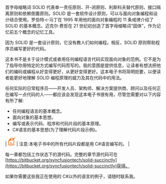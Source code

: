 首字母缩略词 SOLID 代表单一责任原则、开-闭原则、利斯科夫替代原则、接口隔离原则和依赖倒置原则。SOLID 是一套软件设计原则，可以与面向对象编程和设计结合使用。罗伯特·c·马丁在 1995 年用他的面向对象编程的 11 条戒律介绍了 SOLID 的基本概念。迈克尔·费哲在 21 世纪初创造了首字母缩略词“固体”，作为记忆前五个概念的记忆工具。

因为 SOLID 是一套设计原则，它没有教人们如何编程。相反，SOLID 原则帮助程序员编写更好的代码。

这本书不是关于设计模式或者用任何编程语言代码实现面向对象的范例。它不是为了指导你用特定的方式编写代码而写的。我的意图是提供信息，让读者有想法把他们的编码或编程从好变得更好，从更好变得更好。这本电子书将简明扼要，以便读者能更好地理解 SOLID 编程原理的威力及其在代码中的用法。

任何实际的日常程序员——开发人员、架构师、解决方案提供商、顾问以及任何正在编写一点代码的人——都应该会发现这本电子书很有用，尽管您需要对以下内容有所了解:

*   任何编程语言的基本概念。
*   面向对象的基本思想。
*   编写或表示代码、程序和代码片段的基本原理。
*   C#语言的基本思想(为了理解代码片段示例)。

| ![](img/00004.gif) | 注意:本电子书中的所有代码片段都是用 C#语言编写的。 |

每一章都包括工作状态下的源代码。完整的章节源代码可在[https://bitbucket.org/syncfusiontech/solid-succinctly](https://bitbucket.org/syncfusiontech/solid-succinctly)获得。

如果你需要这些我正在使用的 C#以外的语言的例子，请随时联系我。